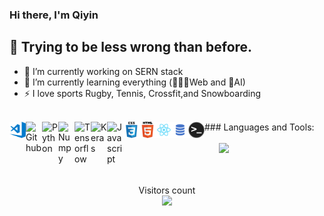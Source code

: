 ### Hi there, I'm Qiyin 

## 🛴 Trying to be less wrong than before.

- 🔭 I’m currently working on SERN stack
- 🌱 I’m currently learning everything (👨🏻‍💻Web and 🤖AI)
- ⚡ I love sports Rugby, Tennis, Crossfit,and Snowboarding
<br />
### Languages and Tools:
<img align="left" alt="Visual Studio Code" width="26px" src="https://raw.githubusercontent.com/github/explore/80688e429a7d4ef2fca1e82350fe8e3517d3494d/topics/visual-studio-code/visual-studio-code.png" />
<img align="left" alt="Github" width="26px" src="https://raw.githubusercontent.com/jmnote/z-icons/master/svg/github.svg" />
<img align="left" alt="Python" width="26px" src="https://raw.githubusercontent.com/jmnote/z-icons/master/svg/python.svg" />
<img align="left" alt="Numpy" width="26px" src="https://raw.githubusercontent.com/valohai/ml-logos/5127528b5baadb77a6ea4b999a47b4e86bf0f98b/numpy-logo.svg" />
<img align="left" alt="Tensorflow" width="26px" src="https://raw.githubusercontent.com/valohai/ml-logos/5127528b5baadb77a6ea4b999a47b4e86bf0f98b/tensorflow-tf.svg" />
<img align="left" alt="Keras" width="26px" src="https://raw.githubusercontent.com/valohai/ml-logos/5127528b5baadb77a6ea4b999a47b4e86bf0f98b/keras.svg" />
<img align="left" alt="Javascript" width="26px" src="https://raw.githubusercontent.com/jmnote/z-icons/master/svg/javascript.svg" />
<img align="left" alt="CSS" width="26px" src="https://raw.githubusercontent.com/github/explore/80688e429a7d4ef2fca1e82350fe8e3517d3494d/topics/css/css.png" />
<img align="left" alt="HTML5" width="26px" src="https://raw.githubusercontent.com/github/explore/80688e429a7d4ef2fca1e82350fe8e3517d3494d/topics/html/html.png" />
<img align="left" alt="React" width="26px" src="https://raw.githubusercontent.com/github/explore/80688e429a7d4ef2fca1e82350fe8e3517d3494d/topics/react/react.png" />
<img align="left" alt="SQL" width="26px" src="https://raw.githubusercontent.com/github/explore/80688e429a7d4ef2fca1e82350fe8e3517d3494d/topics/sql/sql.png" />
<img align="left" alt="Terminal" width="26px" src="https://raw.githubusercontent.com/github/explore/80688e429a7d4ef2fca1e82350fe8e3517d3494d/topics/terminal/terminal.png" />


<br />
<br />


<center> <img src="https://github-readme-stats.vercel.app/api?username=kiaruh&&show_icons=true&title_color=ffffff&icon_color=bb2acf&text_color=daf7dc&bg_color=151515">
 <div align="center">


<br />
<br />


 <p align="center"> 
  Visitors count<br>
  <img src="https://profile-counter.glitch.me/kiaruh/count.svg" />
</p>
